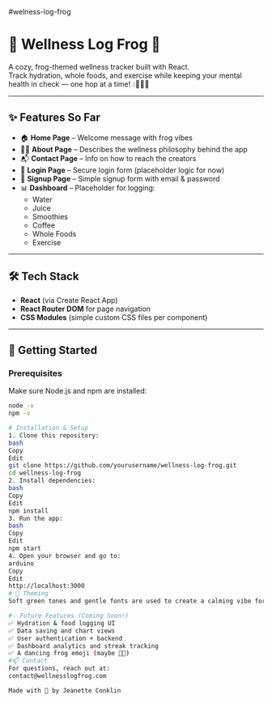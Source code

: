 #welness-log-frog

# 🌿 Wellness Log Frog 🐸

A cozy, frog-themed wellness tracker built with React.  
Track hydration, whole foods, and exercise while keeping your mental health in check — one hop at a time! 💧🥗🏃‍♀️

---

## ✨ Features So Far

- 🏠 **Home Page** – Welcome message with frog vibes
- 🧘‍♀️ **About Page** – Describes the wellness philosophy behind the app
- 📬 **Contact Page** – Info on how to reach the creators
- 🔐 **Login Page** – Secure login form (placeholder logic for now)
- 🌱 **Signup Page** – Simple signup form with email & password
- 📊 **Dashboard** – Placeholder for logging:
  - Water
  - Juice
  - Smoothies
  - Coffee
  - Whole Foods
  - Exercise

---

## 🛠️ Tech Stack

- **React** (via Create React App)
- **React Router DOM** for page navigation
- **CSS Modules** (simple custom CSS files per component)

---

## 🚀 Getting Started

### Prerequisites

Make sure Node.js and npm are installed:

```bash
node -v
npm -v

# Installation & Setup
1. Clone this repository:
bash
Copy
Edit
git clone https://github.com/yourusername/wellness-log-frog.git
cd wellness-log-frog
2. Install dependencies:
bash
Copy
Edit
npm install
3. Run the app:
bash
Copy
Edit
npm start
4. Open your browser and go to:
arduino
Copy
Edit
http://localhost:3000
# 🎨 Theming
Soft green tones and gentle fonts are used to create a calming vibe for users navigating self-care and habit tracking.

#💡 Future Features (Coming Soon!)
✅ Hydration & food logging UI
✅ Data saving and chart views
✅ User authentication + backend
✅ Dashboard analytics and streak tracking
✅ A dancing frog emoji (maybe 🐸✨)
#📫 Contact
For questions, reach out at:
contact@wellnesslogfrog.com

Made with 💚 by Jeanette Conklin